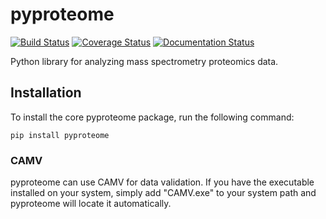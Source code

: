 # pyproteome

[![Build Status](https://img.shields.io/travis/white-lab/pyproteome.svg)](https://travis-ci.org/naderm/pyproteome)
[![Coverage Status](https://img.shields.io/coveralls/white-lab/pyproteome.svg)](https://coveralls.io/r/naderm/pyproteome?branch=master)
[![Documentation Status](https://readthedocs.org/projects/pyproteome/badge/?version=latest)](https://readthedocs.org/projects/pyproteome/?badge=latest)

Python library for analyzing mass spectrometry proteomics data.

## Installation

To install the core pyproteome package, run the following command:

```
pip install pyproteome
```

### CAMV

pyproteome can use CAMV for data validation. If you have the executable
installed on your system, simply add "CAMV.exe" to your system path and
pyproteome will locate it automatically.
